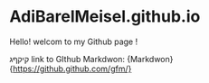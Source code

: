 # AdiBarelMeisel.github.io

Hello! welcom to my Github page !

קיקףג
link to GIthub Markdwon:
{Markdwon}{https://github.github.com/gfm/}
